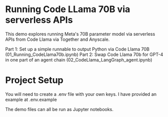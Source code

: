 # Running Code LLama 70B via serverless APIs
This demo explores running Meta's 70B parameter model via serverless APIs from Code Llama via Together and Anyscale.

Part 1: Set up a simple runnable to output Python via Code Llama 70B (01_Running_CodeLlama70b.ipynb)
Part 2: Swap Code Llama 70b for GPT-4 in one part of an agent chain (02_CodeLlama_LangGraph_agent.ipynb)

# Project Setup
You will need to create a .env file with your own keys. I have provided an example at .env.example

The demo files can all be run as Jupyter notebooks.

